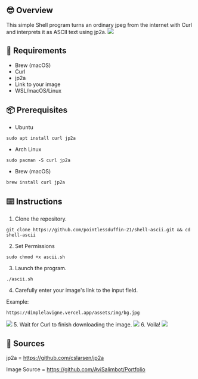 ## 😎 Overview
This simple Shell program turns an ordinary jpeg from the internet with Curl and interprets it as ASCII text using jp2a.
<img src="https://gpupv.yeems214.xyz/R%20e%20p%20o%20s%20i%20t%20o%20r%20y/half-ascii.jpg" />

## 📝 Requirements
- Brew (macOS)
- Curl
- jp2a
- Link to your image
- WSL/macOS/Linux

## 📦 Prerequisites
- Ubuntu
```SHELL
sudo apt install curl jp2a
```
- Arch Linux
```SHELL
sudo pacman -S curl jp2a
```
- Brew (macOS)
```SHELL
brew install curl jp2a
```

## ⌨️ Instructions
1. Clone the repository.
```SHELL
git clone https://github.com/pointlessduffin-21/shell-ascii.git && cd shell-ascii
```
2. Set Permissions
```SHELL
sudo chmod +x ascii.sh
```
3. Launch the program.
```SHELL
./ascii.sh
```
4. Carefully enter your image's link to the input field.

Example: 
```SHELL
https://dimplelavigne.vercel.app/assets/img/bg.jpg
```
<img src="https://i.yeems214.xyz/i/c9b34aa2-8fd7-4d3e-834f-6a569790e0fa.png" />
5. Wait for Curl to finish downloading the image.
<img src="https://i.yeems214.xyz/i/5d53c01d-3f84-409c-bcf0-d50a2bca4931.png" />
6. Voila!
<img src="https://i.yeems214.xyz/i/d3ff5764-b784-4c72-bce9-0c960426f8ba.png" />

## 📃 Sources
jp2a = https://github.com/cslarsen/jp2a

Image Source = https://github.com/AviSalimbot/Portfolio
